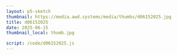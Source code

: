 ```yaml
---
layout: p5-sketch
thumbnail: https://media.awd.systems/media/thumbs/d06152025.jpg
title: d06152025
date: 2025-06-15
thumbnail_local: thumb.jpg

script: /code/d06152025.js
---
```


